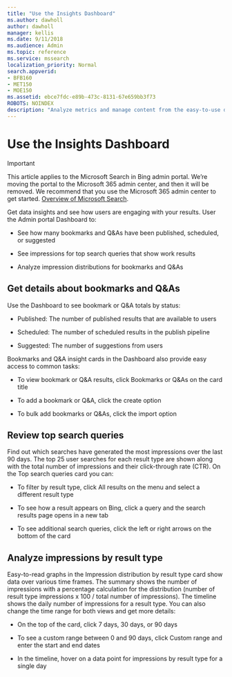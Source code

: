```yaml
---
title: "Use the Insights Dashboard"
ms.author: dawholl
author: dawholl
manager: kellis
ms.date: 9/11/2018
ms.audience: Admin
ms.topic: reference
ms.service: mssearch
localization_priority: Normal
search.appverid:
- BFB160
- MET150
- MOE150
ms.assetid: ebce7fdc-e89b-473c-8131-67e659bb3f73
ROBOTS: NOINDEX
description: "Analyze metrics and manage content from the easy-to-use dashboard in the Microsoft Search Admin portal"
---
```


# Use the Insights Dashboard

> [!IMPORTANT]
> This article applies to the Microsoft Search in Bing admin portal. We’re moving the portal to the Microsoft 365 admin center, and then it will be removed. We recommend that you use the Microsoft 365 admin center to get started. [Overview of Microsoft Search](overview-microsoft-search.md).
    
Get data insights and see how users are engaging with your results. User the Admin portal Dashboard to:
  
- See how many bookmarks and Q&As have been published, scheduled, or suggested
    
- See impressions for top search queries that show work results
    
- Analyze impression distributions for bookmarks and Q&As
    
## Get details about bookmarks and Q&As

Use the Dashboard to see bookmark or Q&A totals by status:
  
- Published: The number of published results that are available to users
    
- Scheduled: The number of scheduled results in the publish pipeline
    
- Suggested: The number of suggestions from users
    
Bookmarks and Q&A insight cards in the Dashboard also provide easy access to common tasks:
  
- To view bookmark or Q&A results, click Bookmarks or Q&As on the card title
    
- To add a bookmark or Q&A, click the create option
    
- To bulk add bookmarks or Q&As, click the import option
    
## Review top search queries

Find out which searches have generated the most impressions over the last 90 days. The top 25 user searches for each result type are shown along with the total number of impressions and their click-through rate (CTR). On the Top search queries card you can:
  
- To filter by result type, click All results on the menu and select a different result type
    
- To see how a result appears on Bing, click a query and the search results page opens in a new tab
    
- To see additional search queries, click the left or right arrows on the bottom of the card
    
## Analyze impressions by result type

Easy-to-read graphs in the Impression distribution by result type card show data over various time frames. The summary shows the number of impressions with a percentage calculation for the distribution (number of result type impressions x 100 / total number of impressions). The timeline shows the daily number of impressions for a result type. You can also change the time range for both views and get more details:
  
- On the top of the card, click 7 days, 30 days, or 90 days
    
- To see a custom range between 0 and 90 days, click Custom range and enter the start and end dates
    
- In the timeline, hover on a data point for impressions by result type for a single day

  

